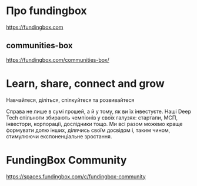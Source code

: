 # Про fundingbox

https://fundingbox.com

## communities-box

https://fundingbox.com/communities-box/

# Learn, share, connect and grow

Навчайтеся, діліться, спілкуйтеся та розвивайтеся

Справа не лише в сумі грошей, а й у тому, як ви їх інвестуєте. Наші Deep Tech спільноти збирають чемпіонів у своїх галузях: стартапи, МСП, інвестори, корпорації, дослідники тощо. Ми всі разом можемо краще формувати долю інших, ділячись своїм досвідом і, таким чином, стимулюючи експоненціальне зростання.

# FundingBox Community

https://spaces.fundingbox.com/c/fundingbox-community

